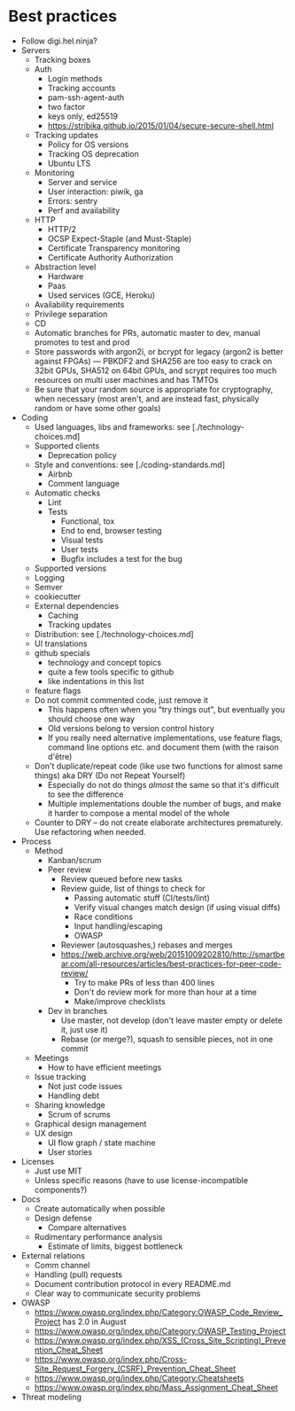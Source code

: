 # Best practices

* Follow digi.hel.ninja?
* Servers
   * Tracking boxes
   * Auth
      * Login methods
      * Tracking accounts
      * pam-ssh-agent-auth
      * two factor
      * keys only, ed25519
      * https://stribika.github.io/2015/01/04/secure-secure-shell.html
   * Tracking updates
      * Policy for OS versions
      * Tracking OS deprecation
      * Ubuntu LTS
   * Monitoring
      * Server and service
      * User interaction: piwik, ga
      * Errors: sentry
      * Perf and availability
   * HTTP
      * HTTP/2
      * OCSP Expect-Staple (and Must-Staple)
      * Certificate Transparency monitoring
      * Certificate Authority Authorization
   * Abstraction level
      * Hardware
      * Paas
      * Used services (GCE, Heroku)
   * Availability requirements
   * Privilege separation
   * CD
   * Automatic branches for PRs, automatic master to dev, manual promotes to test and prod
   * Store passwords with argon2i, or bcrypt for legacy (argon2 is better against FPGAs) —
     PBKDF2 and SHA256 are too easy to crack on 32bit GPUs, SHA512 on 64bit GPUs,
     and scrypt requires too much resources on multi user machines and has TMTOs
   * Be sure that your random source is appropriate for cryptography, when necessary
     (most aren't, and are instead fast, physically random or have some other goals)
* Coding
   * Used languages, libs and frameworks: see [./technology-choices.md]
   * Supported clients
      * Deprecation policy
   * Style and conventions: see [./coding-standards.md]
      * Airbnb
      * Comment language
   * Automatic checks
      * Lint
      * Tests
         * Functional, tox
         * End to end, browser testing
         * Visual tests
         * User tests
         * Bugfix includes a test for the bug
   * Supported versions
   * Logging
   * Semver
   * cookiecutter
   * External dependencies
      * Caching
      * Tracking updates
   * Distribution: see [./technology-choices.md]
   * UI translations
   * github specials
      * technology and concept topics
      * quite a few tools specific to github
      * like indentations in this list
   * feature flags
   * Do not commit commented code, just remove it
      * This happens often when you "try things out", but eventually you should choose one way
      * Old versions belong to version control history
      * If you really need alternative implementations, use feature flags, command line options etc.
        and document them (with the raison d'être)
   * Don't duplicate/repeat code (like use two functions for almost same things)
     aka DRY (Do not Repeat Yourself)
      * Especially do not do things *almost* the same so that it's difficult to see the difference
      * Multiple implementations double the number of bugs,
        and make it harder to compose a mental model of the whole
   * Counter to DRY – do not create elaborate architectures prematurely. Use refactoring when needed.
* Process
   * Method
      * Kanban/scrum
      * Peer review
         * Review queued before new tasks
         * Review guide, list of things to check for
            * Passing automatic stuff (CI/tests/lint)
            * Verify visual changes match design (if using visual diffs)
            * Race conditions
            * Input handling/escaping
            * OWASP
         * Reviewer (autosquashes,) rebases and merges
         * https://web.archive.org/web/20151009202810/http://smartbear.com/all-resources/articles/best-practices-for-peer-code-review/
           * Try to make PRs of less than 400 lines
           * Don't do review mork for more than hour at a time
           * Make/improve checklists
      * Dev in branches
         * Use master, not develop (don't leave master empty or delete it, just use it)
         * Rebase (or merge?), squash to sensible pieces, not in one commit
   * Meetings
      * How to have efficient meetings
   * Issue tracking
      * Not just code issues
      * Handling debt
   * Sharing knowledge
      * Scrum of scrums
   * Graphical design management
   * UX design
      * UI flow graph / state machine
      * User stories
* Licenses
   * Just use MIT
   * Unless specific reasons (have to use license-incompatible components?)
* Docs
   * Create automatically when possible
   * Design defense
      * Compare alternatives
   * Rudimentary performance analysis
      * Estimate of limits, biggest bottleneck
* External relations
   * Comm channel
   * Handling (pull) requests
   * Document contribution protocol in every README.md
   * Clear way to communicate security problems
* OWASP
   * https://www.owasp.org/index.php/Category:OWASP_Code_Review_Project has 2.0 in August
   * https://www.owasp.org/index.php/Category:OWASP_Testing_Project
   * https://www.owasp.org/index.php/XSS_(Cross_Site_Scripting)_Prevention_Cheat_Sheet
   * https://www.owasp.org/index.php/Cross-Site_Request_Forgery_(CSRF)_Prevention_Cheat_Sheet
   * https://www.owasp.org/index.php/Category:Cheatsheets
   * https://www.owasp.org/index.php/Mass_Assignment_Cheat_Sheet
* Threat modeling
